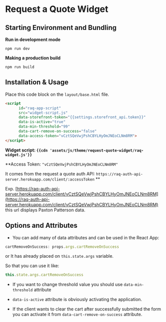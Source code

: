 # Request a Quote Widget

## Starting Environment and Bundling

**Run in development mode**
```npm
npm run dev
```

**Making a production build**
```npm
npm run build
```

## Installation & Usage

Place this code block on the ``layout/base.html`` file.

```html
<script
      id="raq-app-script"
      src="widget-script.js"
      data-storefront-token="{{settings.storefront_api.token}}"
      data-is-active="true"
      data-min-threshold="99"
      data-cart-remove-on-success="false"
      data-access-token="vCztSQeVwjPshCBYLHyOmJNEoCLNm8RM">
</script>
```

**Widget script: ``{{cdn 'assets/js/theme/request-quote-widget/raq-widget.js'}}``**

**Access Token: ``"vCztSQeVwjPshCBYLHyOmJNEoCLNm8RM"`` 

It comes from the request a quote auth API: ``https://raq-auth-api-server.herokuapp.com/client/:accessToken`` **

Exp. [https://raq-auth-api-server.herokuapp.com/client/vCztSQeVwjPshCBYLHyOmJNEoCLNm8RM](https://raq-auth-api-server.herokuapp.com/client/vCztSQeVwjPshCBYLHyOmJNEoCLNm8RM) this url displays Paxton Patterson data.
## Options and Attributes

- You can add many of data attributes and can be used in the React App: 

```javascript
cartRemoveOnSuccess: props.args.cartRemoveOnSuccess
```

or It has already placed on ``this.state.args`` variable.

So that you can use it like:

```javascript
this.state.args.cartRemoveOnSuccess
```

- If you want to change threshold value you should use ``data-min-threshold`` attribute

- ``data-is-active`` attribute is obviously activating the application.

- If the client wants to clear the cart after successfully submitted the form you can activate it from ``data-cart-remove-on-success`` attribute.



